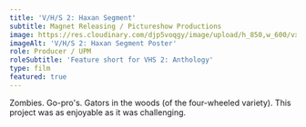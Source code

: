 ```yaml
---
title: 'V/H/S 2: Haxan Segment'
subtitle: Magnet Releasing / Pictureshow Productions
image: https://res.cloudinary.com/djp5voqgy/image/upload/h_850,w_600/vxd3poycf2efedvjx4dj.jpg
imageAlt: 'V/H/S 2: Haxan Segment Poster'
role: Producer / UPM
roleSubtitle: 'Feature short for VHS 2: Anthology'
type: film
featured: true
---
```


Zombies. Go-pro's. Gators in the woods (of the four-wheeled variety). This project was as enjoyable as it was challenging.
